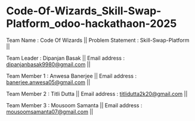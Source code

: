 # Code-Of-Wizards_Skill-Swap-Platform_odoo-hackathaon-2025

Team Name : Code Of Wizards || Problem Statement : Skill-Swap-Platform ||

Team Leader : Dipanjan Basak || Email address : dipanjanbasak9980@gmail.com ||

Team Member 1 : Anwesa Banerjee || Email address : banerjee.anwesa05@gmail.com ||

Team Member 2 : Titli Dutta || Email address : titlidutta2k20@gmail.com ||

Team Member 3 : Mousoom Samanta || Email address : mousoomsamanta07@gmail.com ||
